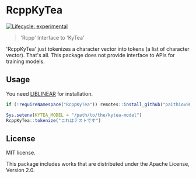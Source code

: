 # RcppKyTea

<!-- badges: start -->
[![Lifecycle: experimental](https://img.shields.io/badge/lifecycle-experimental-orange.svg)](https://lifecycle.r-lib.org/articles/stages.html#experimental)
<!-- badges: end -->

> 'Rcpp' Interface to 'KyTea'

'RcppKyTea' just tokenizes a character vector into tokens (a list of character vector). That's all. This package does not provide interface to APIs for training models.

## Usage

You need [LIBLINEAR](https://www.csie.ntu.edu.tw/~cjlin/liblinear/) for installation.

```r
if (!requireNamespace("RcppKyTea")) remotes::install_github("paithiov909/RcppKyTea")

Sys.setenv(KYTEA_MODEL = "/path/to/the/kytea-model")
RcppKyTea::tokenize("これはテストです")
```

## License

MIT license.

This package includes works that are distributed under the Apache License, Version 2.0.

